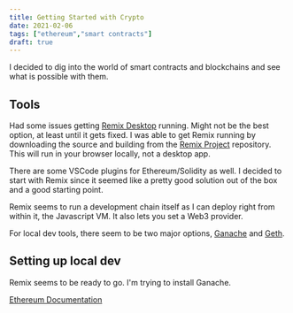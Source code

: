 ```yaml
---
title: Getting Started with Crypto
date: 2021-02-06
tags: ["ethereum","smart contracts"]
draft: true
---
```


I decided to dig into the world of smart contracts and blockchains and see what is possible with them.

## Tools

Had some issues getting [Remix Desktop](https://github.com/ethereum/remix-desktop/releases) running. Might not be the best option, at least until it gets fixed. I was able to get Remix running by downloading the source and building from the [Remix Project](https://github.com/ethereum/remix-project) repository. This will run in your browser locally, not a desktop app.

There are some VSCode plugins for Ethereum/Solidity as well. I decided to start with Remix since it seemed like a pretty good solution out of the box and a good starting point.

Remix seems to run a development chain itself as I can deploy right from within it, the Javascript VM. It also lets you set a Web3 provider.

For local dev tools, there seem to be two major options, [Ganache](https://www.trufflesuite.com/ganache) and [Geth](https://geth.ethereum.org).

## Setting up local dev

Remix seems to be ready to go. I'm trying to install Ganache.

[Ethereum Documentation](https://ethereum.org/en/developers/docs/intro-to-ethereum/)

